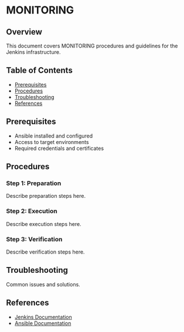 # MONITORING

## Overview

This document covers MONITORING procedures and guidelines for the Jenkins infrastructure.

## Table of Contents

- [Prerequisites](#prerequisites)
- [Procedures](#procedures)
- [Troubleshooting](#troubleshooting)
- [References](#references)

## Prerequisites

- Ansible installed and configured
- Access to target environments
- Required credentials and certificates

## Procedures

### Step 1: Preparation

Describe preparation steps here.

### Step 2: Execution

Describe execution steps here.

### Step 3: Verification

Describe verification steps here.

## Troubleshooting

Common issues and solutions.

## References

- [Jenkins Documentation](https://www.jenkins.io/doc/)
- [Ansible Documentation](https://docs.ansible.com/)

